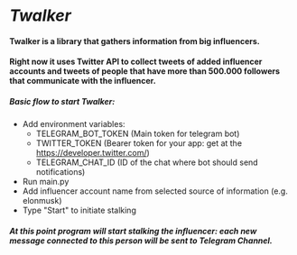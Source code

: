 # *Twalker*

#### Twalker is a library that gathers information from big influencers.
#### Right now it uses Twitter API to collect tweets of added influencer accounts and tweets of people that have more than 500.000 followers that communicate with the influencer.

##### Basic flow to start Twalker: 
- Add environment variables:
  * TELEGRAM_BOT_TOKEN (Main token for telegram bot)
  * TWITTER_TOKEN (Bearer token for your app: get at the https://developer.twitter.com/)
  * TELEGRAM_CHAT_ID (ID of the chat where bot should send notifications)
- Run main.py
- Add influencer account name from selected source of information (e.g. elonmusk)
- Type "Start" to initiate stalking
##### At this point program will start stalking the influencer: each new message connected to this person will be sent to Telegram Channel.